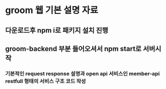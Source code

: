 # groom 웹 기본 설명 자료 
## 다운로드후 npm i로 패키지 설치 진행
## groom-backend 부분 들어오셔서 npm start로 서버시작 
### 기본적인 request response 설명과 open api 서비스인 member-api restfull 형태의 서비스 구조 코드 작성
